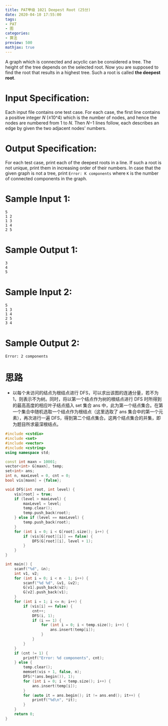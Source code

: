 ```yaml
---
title: PAT甲级 1021 Deepest Root (25分)
date: 2020-04-10 17:55:00
tags: 
- PAT
- 图
categories: 
- 算法
preview: 500
mathjax: true
---
```


A graph which is connected and acyclic can be considered a tree. The height of the tree depends on the selected root. Now you are supposed to find the root that results in a highest tree. Such a root is called **the deepest root**.

# Input Specification:

Each input file contains one test case. For each case, the first line contains a positive integer *N* (≤10^4) which is the number of nodes, and hence the nodes are numbered from 1 to *N*. Then *N*−1 lines follow, each describes an edge by given the two adjacent nodes' numbers.

# Output Specification:

For each test case, print each of the deepest roots in a line. If such a root is not unique, print them in increasing order of their numbers. In case that the given graph is not a tree, print `Error: K components` where `K` is the number of connected components in the graph.

# Sample Input 1:

```in
5
1 2
1 3
1 4
2 5
```

# Sample Output 1:

```out
3
4
5
```

# Sample Input 2:

```in
5
1 3
1 4
2 5
3 4
```

# Sample Output 2:

```out
Error: 2 components
```

# 思路

- 以每个未访问的结点为根结点进行 DFS，可以求出该图的连通分量，若不为 1，则表示不为树。同时，将以第一个结点作为树的根结点进行 DFS 时所得到的最高高度的相应叶子结点插入 set 集合 ans 中，此为第一个结点集合。在第一个集合中随机选取一个结点作为根结点（这里选取了 ans 集合中的第一个元素），再次进行一遍 DFS，得到第二个结点集合。这两个结点集合的并集，即为题目所求最深根结点。

```cpp
#include <cstdio>
#include <set>
#include <vector>
#include <cstring>
using namespace std;

const int maxn = 10001;
vector<int> G[maxn], temp;
set<int> ans;
int n, maxLevel = 0, cnt = 0;
bool vis[maxn] = {false};

void DFS(int root, int level) {
    vis[root] = true;
    if (level > maxLevel) {
        maxLevel = level;
        temp.clear();
        temp.push_back(root);
    } else if (level == maxLevel) {
        temp.push_back(root);
    }
    for (int i = 0; i < G[root].size(); i++) {
        if (vis[G[root][i]] == false) {
            DFS(G[root][i], level + 1);
        }
    }
}

int main() {
    scanf("%d", &n);
    int v1, v2;
    for (int i = 0; i < n - 1; i++) {
        scanf("%d %d", &v1, &v2);
        G[v1].push_back(v2);
        G[v2].push_back(v1);
    }
    for (int i = 1; i <= n; i++) {
        if (vis[i] == false) {
            cnt++;
            DFS(i, 1);
            if (i == 1) {
                for (int i = 0; i < temp.size(); i++) {
                    ans.insert(temp[i]);
                }
            }
        }
    }
    if (cnt != 1) {
        printf("Error: %d components", cnt);
    } else {
        temp.clear();
        memset(vis + 1, false, n);
        DFS(*(ans.begin()), 1);
        for (int i = 0; i < temp.size(); i++) {
            ans.insert(temp[i]);
        }
        for (auto it = ans.begin(); it != ans.end(); it++) {
            printf("%d\n", *it);
        }
    }
    return 0;
}
```